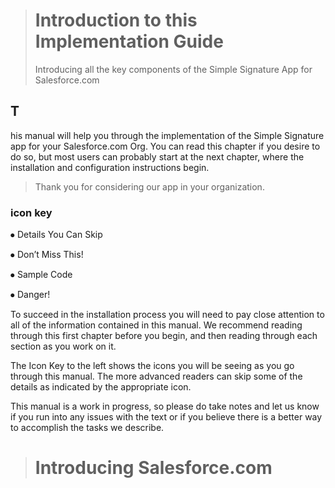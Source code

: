 > # Introduction to this Implementation Guide
> Introducing all the key components of the Simple Signature App for Salesforce.com
## T
his manual will help you through the implementation of the Simple Signature app for your Salesforce.com Org.  You can read this chapter if you desire to do so, but most users can probably start at the next chapter, where the installation and configuration instructions begin.
> Thank you for considering our app in your organization.

### icon key
⦁	Details You Can Skip

⦁	Don’t Miss This!

⦁	Sample Code

⦁	Danger!

To succeed in the installation process you will need to pay close attention to all of the information contained in this manual.  We recommend reading through this first chapter before you begin, and then reading through each section as you work on it.

The Icon Key to the left shows the icons you will be seeing as you go through this manual.  The more advanced readers can skip some of the details as indicated by the appropriate icon.

This manual is a work in progress, so please do take notes and let us know if you run into any issues with the text or if you believe there is a better way to accomplish the tasks we describe.
 

> # Introducing Salesforce.com

